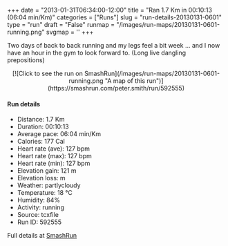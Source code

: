 +++
date = "2013-01-31T06:34:00-12:00"
title = "Ran 1.7 Km in 00:10:13 (06:04 min/Km)"
categories = ["Runs"]
slug = "run-details-20130131-0601"
type = "run"
draft = "False"
runmap = "/images/run-maps/20130131-0601-running.png"
svgmap = '<polyline points="0 96, 1 95, 2 94, 3 93, 4 92, 5 90, 5 89, 6 88, 7 87, 7 86, 10 87, 12 87, 14 88, 15 89, 17 91, 19 92, 20 90, 22 88, 23 86, 24 85, 25 84, 26 82, 26 80, 27 78, 28 77, 29 74, 30 71, 31 70, 31 69, 32 68, 33 68, 35 66, 35 65, 35 65, 35 63, 36 62, 38 61, 39 60, 39 59, 40 58, 42 57, 43 56, 45 55, 46 54, 47 53, 49 52, 49 51, 50 50, 51 49, 53 48, 56 45, 58 44, 59 43, 60 43, 61 41, 63 39, 64 38, 66 38, 66 36, 67 35, 70 33, 72 31, 73 30, 74 28, 72 28, 73 27, 74 26, 75 24, 76 23, 77 22, 78 21, 79 20, 88 14, 90 11, 92 10, 92 9, 93 9, 95 8, 96 7, 97 5, 98 5, 99 4, 100 3">'
+++

Two days of back to back running and my legs feel a bit week ... and I now have an hour in the gym to look forward to. (Long live dangling prepositions)



<!--more-->

<center>
[![Click to see the run on SmashRun](/images/run-maps/20130131-0601-running.png "A map of this run")](https://smashrun.com/peter.smith/run/592555)
</center>

#### Run details

* Distance: 1.7 Km
* Duration: 00:10:13
* Average pace: 06:04 min/Km
* Calories: 177 Cal
* Heart rate (ave): 127 bpm
* Heart rate (max): 127 bpm
* Heart rate (min): 127 bpm
* Elevation gain: 121 m
* Elevation loss:  m
* Weather: partlycloudy
* Temperature: 18 &deg;C
* Humidity: 84%
* Activity: running
* Source: tcxfile
* Run ID: 592555

Full details at [SmashRun](https://smashrun.com/peter.smith/run/592555)
